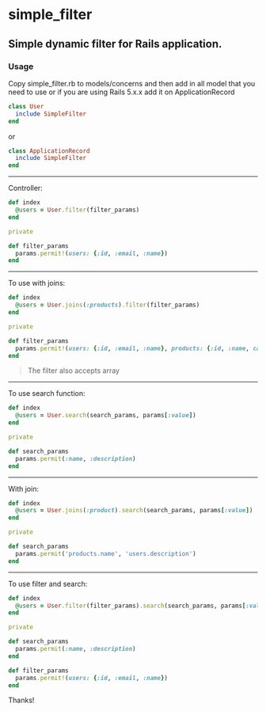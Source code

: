# simple_filter

## Simple dynamic filter for Rails application.

### Usage

Copy simple_filter.rb to models/concerns and then add in all model that you need to use or if you are using Rails 5.x.x add it on ApplicationRecord

``` ruby
class User
  include SimpleFilter
end
```

or 

``` ruby
class ApplicationRecord
  include SimpleFilter
end

```
***
Controller:

``` ruby
def index
  @users = User.filter(filter_params)
end

private

def filter_params
  params.permit!(users: {:id, :email, :name})
end
```
***

To use with joins:

``` ruby
def index
  @users = User.joins(:products).filter(filter_params)
end

private

def filter_params
  params.permit!(users: {:id, :email, :name}, products: {:id, :name, category: []})
end
```
> The filter also accepts array 

***

To use search function:


``` ruby
def index
  @users = User.search(search_params, params[:value])
end

private

def search_params
  params.permit(:name, :description)
end
```
***

With join:

``` ruby
def index
  @users = User.joins(:product).search(search_params, params[:value])
end

private

def search_params
  params.permit('products.name', 'users.description')
end
```

***

To use filter and search:

``` ruby
def index
  @users = User.filter(filter_params).search(search_params, params[:value])
end

private

def search_params
  params.permit(:name, :description)
end

def filter_params
  params.permit!(users: {:id, :email, :name})
end
```

Thanks!
